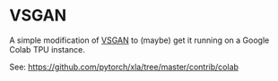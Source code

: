 # VSGAN

A simple modification of [VSGAN](https://github.com/imPRAGMA/VSGAN) to (maybe) get it running on a Google Colab TPU instance. 

See: https://github.com/pytorch/xla/tree/master/contrib/colab
